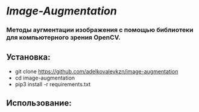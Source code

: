 # *Image-Augmentation*
### Методы аугментации изображения с помощью библиотеки для компьютерного зрения OpenCV.


## Установка:
- git clone https://github.com/adelkovalevkzn/image-augmentation
- cd image-augmentation
- pip3 install -r requirements.txt

## Использование:
